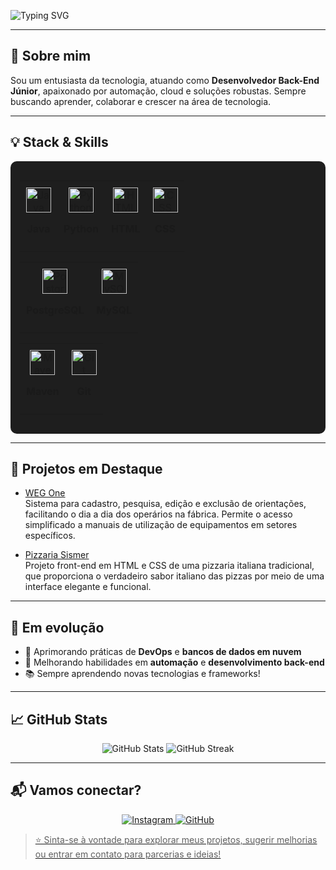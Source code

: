 ![Typing SVG](https://readme-typing-svg.demolab.com?font=Source+Code+Pro&size=40&pause=1000&color=FFFFFF&vCenter=true&width=1400&lines=Olá+eu+sou+o+Daniel+Vinicius+Rios+Sismer!;Apaixonado+por+tecnologia+e+aprendizado+constante)

---

## 🚀 Sobre mim

Sou um entusiasta da tecnologia, atuando como **Desenvolvedor Back-End Júnior**, apaixonado por automação, cloud e soluções robustas. Sempre buscando aprender, colaborar e crescer na área de tecnologia.

---

## 💡 Stack & Skills

<div align="center" style="background:#1e1e1e; padding: 15px; border-radius: 10px;">

<table>
  <tr>
    <td align="center" style="padding: 10px;">
      <img src="https://img.shields.io/badge/Java-007396?style=for-the-badge&logo=java&logoColor=white" alt="Java" height="40"/>
      <p><b>Java</b></p>
    </td>
    <td align="center" style="padding: 10px;">
      <img src="https://img.shields.io/badge/Python-3776AB?style=for-the-badge&logo=python&logoColor=white" alt="Python" height="40"/>
      <p><b>Python</b></p>
    </td>
    <td align="center" style="padding: 10px;">
      <img src="https://img.shields.io/badge/HTML-E34F26?style=for-the-badge&logo=html5&logoColor=white" alt="HTML" height="40"/>
      <p><b>HTML</b></p>
    </td>
    <td align="center" style="padding: 10px;">
      <img src="https://img.shields.io/badge/CSS-1572B6?style=for-the-badge&logo=css3&logoColor=white" alt="CSS" height="40"/>
      <p><b>CSS</b></p>
    </td>
  </tr>
</table>

<table>
  <tr>
    <td align="center" style="padding: 10px;">
      <img src="https://img.shields.io/badge/PostgreSQL-316192?style=for-the-badge&logo=postgresql&logoColor=white" alt="PostgreSQL" height="40"/>
      <p><b>PostgreSQL</b></p>
    </td>
    <td align="center" style="padding: 10px;">
      <img src="https://img.shields.io/badge/MySQL-4479A1?style=for-the-badge&logo=mysql&logoColor=white" alt="MySQL" height="40"/>
      <p><b>MySQL</b></p>
    </td>
  </tr>
</table>

<table>
  <tr>
    <td align="center" style="padding: 10px;">
      <img src="https://img.shields.io/badge/Maven-C71A36?style=for-the-badge&logo=apachemaven&logoColor=white" alt="Maven" height="40"/>
      <p><b>Maven</b></p>
    </td>
    <td align="center" style="padding: 10px;">
      <img src="https://img.shields.io/badge/Git-F05032?style=for-the-badge&logo=git&logoColor=white" alt="Git" height="40"/>
      <p><b>Git</b></p>
    </td>
  </tr>
</table>

</div>

---

## 🚧 Projetos em Destaque

- [WEG One](https://github.com/danielSismer/Projeto_WEG_ONE)  
  Sistema para cadastro, pesquisa, edição e exclusão de orientações, facilitando o dia a dia dos operários na fábrica. Permite o acesso simplificado a manuais de utilização de equipamentos em setores específicos.

- [Pizzaria Sismer](https://github.com/danielSismer/Pizzaria-Sismer)  
  Projeto front-end em HTML e CSS de uma pizzaria italiana tradicional, que proporciona o verdadeiro sabor italiano das pizzas por meio de uma interface elegante e funcional.

---

## 🌱 Em evolução

- 🚀 Aprimorando práticas de **DevOps** e **bancos de dados em nuvem**  
- 🤖 Melhorando habilidades em **automação** e **desenvolvimento back-end**  
- 📚 Sempre aprendendo novas tecnologias e frameworks!

---

## 📈 GitHub Stats

<p align="center">
  <img src="https://github-readme-stats.vercel.app/api?username=danielSismer&show_icons=true&theme=radical" alt="GitHub Stats" />
  <img src="https://github-readme-streak-stats.herokuapp.com/?user=danielSismer&theme=radical" alt="GitHub Streak" />
</p>

---
## 📬 Vamos conectar?

<p align="center">
  <a href="https://instagram.com/7nielz" target="_blank">
    <img src="https://img.shields.io/badge/Instagram-@7nielz-E4405F?style=for-the-badge&logo=instagram&logoColor=white" alt="Instagram" />
  </a>
  <a href="https://github.com/danielSismer" target="_blank">
    <img src="https://img.shields.io/badge/GitHub-danielSismer-181717?style=for-the-badge&logo=github&logoColor=white" alt="GitHub" />
</p>

> ⭐ Sinta-se à vontade para explorar meus projetos, sugerir melhorias ou entrar em contato para parcerias e ideias!
